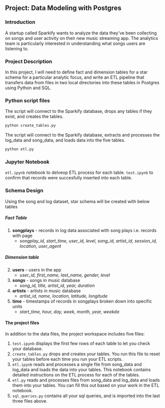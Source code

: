 ## Project: Data Modeling with Postgres

### Introduction
A startup called Sparkify wants to analyze the data they've been collecting on songs and user activity on their new music streaming app. The analytics team is particularly interested in understanding what songs users are listening to. 
### Project Description
In this project, I will need to define fact and dimension tables for a star schema for a particular analytic focus, and write an ETL pipeline that transfers data from files in two local directories into these tables in Postgres using Python and SQL.

### Python script files

The script will connect to the Sparkify database, drops any tables if they exist, and creates the tables.
```sh
python create_tables.py
```

The script will connect to the Sparkify database, extracts and processes the log_data and song_data, and loads data into the five tables.
```sh
python etl.py
```

### Jupyter Notebook
`etl.ipynb` notebook to delveop ETL process for each table. `test.ipynb` to confirm that records were succesfully inserted into each table.


### Schema Design
Using the song and log dataset, star schema will be created with below tables
##### Fact Table
   1.  **songplays**  - records in log data associated with song plays i.e. records with page 
        * *songplay_id, start_time, user_id, level, song_id, artist_id, session_id, location, user_agent*

##### Dimension table 

2. **users** - users in the app
    * *user_id, first_name, last_name, gender, level*
3. **songs** - songs in music database
    * *song_id, title, artist_id, year, duration*
4. **artists** - artists in music database
    * *artist_id, name, location, latitude, longitude*
5. **time** - timestamps of records in songplays broken down into specific units
   * *start_time, hour, day, week, month, year, weekda*

#### The project files
In addition to the data files, the project workspace includes five files:


1. `test.ipynb` displays the first few rows of each table to let you check your database.
2. `create_tables.py` drops and creates your tables. You run this file to reset your tables before each time you run your ETL scripts.
3. `etl.ipynb` reads and processes a single file from song_data and log_data and loads the data into your tables. This notebook contains detailed instructions on the ETL process for each of the tables.
4. `etl.py` reads and processes files from song_data and log_data and loads them into your tables. You can fill this out based on your work in the ETL notebook.
5. `sql_queries.py` contains all your sql queries, and is imported into the last three files above.





